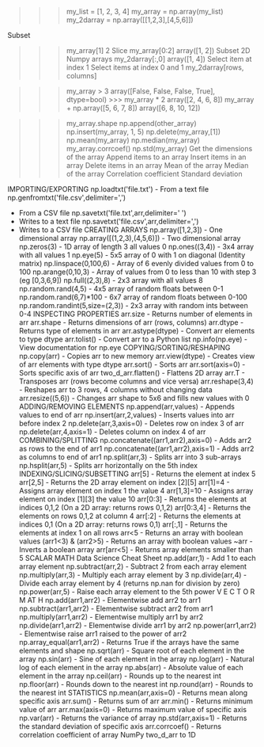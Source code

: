 >>> my_list = [1, 2, 3, 4]
>>> my_array = np.array(my_list)
>>> my_2darray = np.array([[1,2,3],[4,5,6]])


Subset
>>> my_array[1] 2
Slice
>>> my_array[0:2] array([1, 2])
Subset 2D Numpy arrays
>>> my_2darray[:,0] array([1, 4])
Select item at index 1
Select items at index 0 and 1 my_2darray[rows, columns]

>>> my_array > 3
array([False, False, False, True], dtype=bool) >>> my_array * 2
array([2, 4, 6, 8])
>>> my_array + np.array([5, 6, 7, 8])
  array([6, 8, 10, 12])

  >>> my_array.shape
>>> np.append(other_array)
>>> np.insert(my_array, 1, 5)
>>> np.delete(my_array,[1])
>>> np.mean(my_array)
>>> np.median(my_array)
>>> my_array.corrcoef()
>>> np.std(my_array)
Get the dimensions of the array Append items to an array Insert items in an array
Delete items in an array
Mean of the array Median of the array Correlation coefficient Standard deviation

IMPORTING/EXPORTING
np.loadtxt('file.txt') - From a text file np.genfromtxt('file.csv',delimiter=',')
- From a CSV file
np.savetxt('file.txt',arr,delimiter=' ')
- Writes to a text file
np.savetxt('file.csv',arr,delimiter=',')
- Writes to a CSV file
CREATING ARRAYS
np.array([1,2,3]) - One dimensional array np.array([(1,2,3),(4,5,6)]) - Two dimensional
array
np.zeros(3) - 1D array of length 3 all values 0 np.ones((3,4)) - 3x4 array with all values 1 np.eye(5) - 5x5 array of 0 with 1 on diagonal
(Identity matrix)
np.linspace(0,100,6) - Array of 6 evenly divided
values from 0 to 100
np.arange(0,10,3) - Array of values from 0 to less
than 10 with step 3 (eg [0,3,6,9]) np.full((2,3),8) - 2x3 array with all values 8 np.random.rand(4,5) - 4x5 array of random floats
between 0-1
np.random.rand(6,7)*100 - 6x7 array of random
floats between 0-100 np.random.randint(5,size=(2,3)) - 2x3 array
with random ints between 0-4 INSPECTING PROPERTIES
arr.size - Returns number of elements in arr arr.shape - Returns dimensions of arr (rows,
columns)
arr.dtype - Returns type of elements in arr arr.astype(dtype) - Convert arr elements to
type dtype
arr.tolist() - Convert arr to a Python list np.info(np.eye) - View documentation for np.eye
COPYING/SORTING/RESHAPING
np.copy(arr) - Copies arr to new memory arr.view(dtype) - Creates view of arr elements
with type dtype
arr.sort() - Sorts arr
arr.sort(axis=0) - Sorts specific axis of arr two_d_arr.flatten() - Flattens 2D array
arr.T - Transposes arr (rows become columns and vice versa)
arr.reshape(3,4) - Reshapes arr to 3 rows, 4 columns without changing data
arr.resize((5,6)) - Changes arr shape to 5x6 and fills new values with 0
ADDING/REMOVING ELEMENTS
np.append(arr,values) - Appends values to end of arr
np.insert(arr,2,values) - Inserts values into arr before index 2
np.delete(arr,3,axis=0) - Deletes row on index 3 of arr
np.delete(arr,4,axis=1) - Deletes column on index 4 of arr
COMBINING/SPLITTING
np.concatenate((arr1,arr2),axis=0) - Adds arr2 as rows to the end of arr1
np.concatenate((arr1,arr2),axis=1) - Adds arr2 as columns to end of arr1
np.split(arr,3) - Splits arr into 3 sub-arrays np.hsplit(arr,5) - Splits arr horizontally on the
5th index INDEXING/SLICING/SUBSETTING
arr[5] - Returns the element at index 5 arr[2,5] - Returns the 2D array element on index
[2][5]
arr[1]=4 - Assigns array element on index 1 the
value 4
arr[1,3]=10 - Assigns array element on index
[1][3] the value 10
arr[0:3] - Returns the elements at indices 0,1,2
(On a 2D array: returns rows 0,1,2) arr[0:3,4] - Returns the elements on rows 0,1,2
at column 4
arr[:2] - Returns the elements at indices 0,1 (On
a 2D array: returns rows 0,1)
arr[:,1] - Returns the elements at index 1 on all
rows
arr<5 - Returns an array with boolean values (arr1<3) & (arr2>5) - Returns an array with
boolean values
~arr - Inverts a boolean array
arr[arr<5] - Returns array elements smaller than 5
SCALAR MATH
Data Science Cheat Sheet
np.add(arr,1) - Add 1 to each array element np.subtract(arr,2) - Subtract 2 from each array
element
np.multiply(arr,3) - Multiply each array
element by 3
np.divide(arr,4) - Divide each array element by
4 (returns np.nan for division by zero) np.power(arr,5) - Raise each array element to
the 5th power V E C T O R M AT H
np.add(arr1,arr2) - Elementwise add arr2 to arr1
np.subtract(arr1,arr2) - Elementwise subtract arr2 from arr1
np.multiply(arr1,arr2) - Elementwise multiply arr1 by arr2
np.divide(arr1,arr2) - Elementwise divide arr1 by arr2
np.power(arr1,arr2) - Elementwise raise arr1 raised to the power of arr2
np.array_equal(arr1,arr2) - Returns True if the arrays have the same elements and shape
np.sqrt(arr) - Square root of each element in the array
np.sin(arr) - Sine of each element in the array np.log(arr) - Natural log of each element in the
array
np.abs(arr) - Absolute value of each element in
the array
np.ceil(arr) - Rounds up to the nearest int np.floor(arr) - Rounds down to the nearest int np.round(arr) - Rounds to the nearest int
STATISTICS
np.mean(arr,axis=0) - Returns mean along specific axis
arr.sum() - Returns sum of arr
arr.min() - Returns minimum value of arr arr.max(axis=0) - Returns maximum value of
specific axis
np.var(arr) - Returns the variance of array np.std(arr,axis=1) - Returns the standard
deviation of specific axis
arr.corrcoef() - Returns correlation coefficient
of array
NumPy
                                                                         two_d_arr to 1D
 